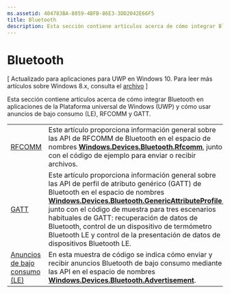 ```yaml
---
ms.assetid: 404783BA-8859-4BFB-86E3-3DD2042E66F5
title: Bluetooth
description: Esta sección contiene artículos acerca de cómo integrar Bluetooth en aplicaciones de la Plataforma universal de Windows (UWP) y cómo usar anuncios de bajo consumo (LE), RFCOMM y GATT.
---
```

# Bluetooth

\[ Actualizado para aplicaciones para UWP en Windows 10. Para leer más artículos sobre Windows 8.x, consulta el [archivo](http://go.microsoft.com/fwlink/p/?linkid=619132) \]

Esta sección contiene artículos acerca de cómo integrar Bluetooth en aplicaciones de la Plataforma universal de Windows (UWP) y cómo usar anuncios de bajo consumo (LE), RFCOMM y GATT.

|        |                  |
|--------|------------------|
| [RFCOMM](send-or-receive-files-with-rfcomm.md)   | Este artículo proporciona información general sobre las API de RFCOMM de Bluetooth en el espacio de nombres [**Windows.Devices.Bluetooth.Rfcomm**](https://msdn.microsoft.com/library/windows/apps/Dn263529), junto con el código de ejemplo para enviar o recibir archivos. |
| [GATT](gatt-scenarios.md) | Este artículo proporciona información general sobre las API de perfil de atributo genérico (GATT) de Bluetooth en el espacio de nombres [**Windows.Devices.Bluetooth.GenericAttributeProfile**](https://msdn.microsoft.com/library/windows/apps/Dn297685), junto con el código de muestra para tres escenarios habituales de GATT: recuperación de datos de Bluetooth, control de un dispositivo de termómetro Bluetooth LE y control de la presentación de datos de dispositivos Bluetooth LE. |
| [Anuncios de bajo consumo (LE)](http://go.microsoft.com/fwlink/p/?LinkId=619990) | En esta muestra de código se indica cómo enviar y recibir anuncios Bluetooth de bajo consumo mediante las API en el espacio de nombres [**Windows.Devices.Bluetooth.Advertisement**](https://msdn.microsoft.com/library/windows/apps/Dn894325).  |

 



<!--HONumber=Mar16_HO1-->


